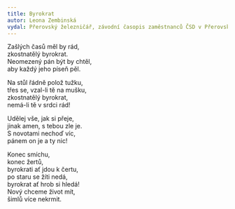 ```yaml
---
title: Byrokrat
autor: Leona Zembinská
vydal: Přerovský železničář, závodní časopis zaměstnanců ČSD v Přerovském železničním uzlu, 1956
---
```


Zašlých časů měl by rád,  
zkostnatělý byrokrat.   
Neomezený pán být by chtěl,   
aby každý jeho píseň pěl.

Na stůl řádně polož tužku,   
třes se, vzal-li tě na mušku,   
zkostnatělý byrokrat,   
nemá-li tě v srdci rád!

Udělej vše, jak si přeje,  
jinak amen, s tebou zle je.   
S novotami nechoď víc,  
pánem on je a ty nic!

Konec smíchu,  
konec žertů,  
byrokrati ať jdou k čertu,   
po staru se žíti nedá,   
byrokrat ať hrob si hledá!   
Nový chceme život mít,  
šimlů více nekrmit.